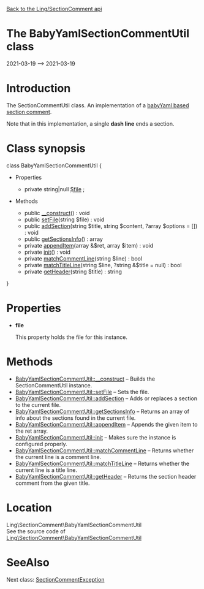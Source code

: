 [Back to the Ling/SectionComment api](https://github.com/lingtalfi/SectionComment/blob/master/doc/api/Ling/SectionComment.md)



The BabyYamlSectionCommentUtil class
================
2021-03-19 --> 2021-03-19






Introduction
============

The SectionCommentUtil class.
An implementation of a [babyYaml based section comment](https://github.com/lingtalfi/TheBar/blob/master/discussions/section-comment.md).


Note that in this implementation, a single **dash line** ends a section.



Class synopsis
==============


class <span class="pl-k">BabyYamlSectionCommentUtil</span>  {

- Properties
    - private string|null [$file](#property-file) ;

- Methods
    - public [__construct](https://github.com/lingtalfi/SectionComment/blob/master/doc/api/Ling/SectionComment/BabyYamlSectionCommentUtil/__construct.md)() : void
    - public [setFile](https://github.com/lingtalfi/SectionComment/blob/master/doc/api/Ling/SectionComment/BabyYamlSectionCommentUtil/setFile.md)(string $file) : void
    - public [addSection](https://github.com/lingtalfi/SectionComment/blob/master/doc/api/Ling/SectionComment/BabyYamlSectionCommentUtil/addSection.md)(string $title, string $content, ?array $options = []) : void
    - public [getSectionsInfo](https://github.com/lingtalfi/SectionComment/blob/master/doc/api/Ling/SectionComment/BabyYamlSectionCommentUtil/getSectionsInfo.md)() : array
    - private [appendItem](https://github.com/lingtalfi/SectionComment/blob/master/doc/api/Ling/SectionComment/BabyYamlSectionCommentUtil/appendItem.md)(array &$ret, array $item) : void
    - private [init](https://github.com/lingtalfi/SectionComment/blob/master/doc/api/Ling/SectionComment/BabyYamlSectionCommentUtil/init.md)() : void
    - private [matchCommentLine](https://github.com/lingtalfi/SectionComment/blob/master/doc/api/Ling/SectionComment/BabyYamlSectionCommentUtil/matchCommentLine.md)(string $line) : bool
    - private [matchTitleLine](https://github.com/lingtalfi/SectionComment/blob/master/doc/api/Ling/SectionComment/BabyYamlSectionCommentUtil/matchTitleLine.md)(string $line, ?string &$title = null) : bool
    - private [getHeader](https://github.com/lingtalfi/SectionComment/blob/master/doc/api/Ling/SectionComment/BabyYamlSectionCommentUtil/getHeader.md)(string $title) : string

}




Properties
=============

- <span id="property-file"><b>file</b></span>

    This property holds the file for this instance.
    
    



Methods
==============

- [BabyYamlSectionCommentUtil::__construct](https://github.com/lingtalfi/SectionComment/blob/master/doc/api/Ling/SectionComment/BabyYamlSectionCommentUtil/__construct.md) &ndash; Builds the SectionCommentUtil instance.
- [BabyYamlSectionCommentUtil::setFile](https://github.com/lingtalfi/SectionComment/blob/master/doc/api/Ling/SectionComment/BabyYamlSectionCommentUtil/setFile.md) &ndash; Sets the file.
- [BabyYamlSectionCommentUtil::addSection](https://github.com/lingtalfi/SectionComment/blob/master/doc/api/Ling/SectionComment/BabyYamlSectionCommentUtil/addSection.md) &ndash; Adds or replaces a section to the current file.
- [BabyYamlSectionCommentUtil::getSectionsInfo](https://github.com/lingtalfi/SectionComment/blob/master/doc/api/Ling/SectionComment/BabyYamlSectionCommentUtil/getSectionsInfo.md) &ndash; Returns an array of info about the sections found in the current file.
- [BabyYamlSectionCommentUtil::appendItem](https://github.com/lingtalfi/SectionComment/blob/master/doc/api/Ling/SectionComment/BabyYamlSectionCommentUtil/appendItem.md) &ndash; Appends the given item to the ret array.
- [BabyYamlSectionCommentUtil::init](https://github.com/lingtalfi/SectionComment/blob/master/doc/api/Ling/SectionComment/BabyYamlSectionCommentUtil/init.md) &ndash; Makes sure the instance is configured properly.
- [BabyYamlSectionCommentUtil::matchCommentLine](https://github.com/lingtalfi/SectionComment/blob/master/doc/api/Ling/SectionComment/BabyYamlSectionCommentUtil/matchCommentLine.md) &ndash; Returns whether the current line is a comment line.
- [BabyYamlSectionCommentUtil::matchTitleLine](https://github.com/lingtalfi/SectionComment/blob/master/doc/api/Ling/SectionComment/BabyYamlSectionCommentUtil/matchTitleLine.md) &ndash; Returns whether the current line is a title line.
- [BabyYamlSectionCommentUtil::getHeader](https://github.com/lingtalfi/SectionComment/blob/master/doc/api/Ling/SectionComment/BabyYamlSectionCommentUtil/getHeader.md) &ndash; Returns the section header comment from the given title.





Location
=============
Ling\SectionComment\BabyYamlSectionCommentUtil<br>
See the source code of [Ling\SectionComment\BabyYamlSectionCommentUtil](https://github.com/lingtalfi/SectionComment/blob/master/BabyYamlSectionCommentUtil.php)



SeeAlso
==============
Next class: [SectionCommentException](https://github.com/lingtalfi/SectionComment/blob/master/doc/api/Ling/SectionComment/Exception/SectionCommentException.md)<br>
